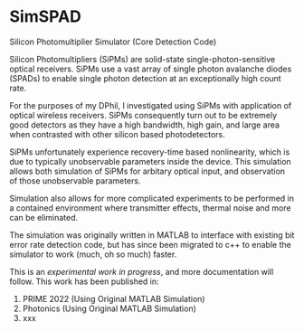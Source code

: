 # SimSPAD
Silicon Photomultiplier Simulator (Core Detection Code)


Silicon Photomultipliers (SiPMs) are solid-state single-photon-sensitive optical receivers.
SiPMs use a vast array of single photon avalanche diodes (SPADs) to enable single photon detection at an exceptionally high count rate.

For the purposes of my DPhil, I investigated using SiPMs with application of optical wireless receivers.
SiPMs consequently turn out to be extremely good detectors as they have a high bandwidth, high gain, and large area when contrasted with other silicon based photodetectors.

SiPMs unfortunately experience recovery-time based nonlinearity, which is due to typically unobservable parameters inside the device. This simulation allows both simulation of SiPMs for arbitary optical input, and observation of those unobservable parameters.

Simulation also allows for more complicated experiments to be performed in a contained environment where transmitter effects, thermal noise and more can be eliminated.

The simulation was originally written in MATLAB to interface with existing bit error rate detection code, but has since been migrated to c++ to enable the simulator to work (much, oh so much) faster.

This is an *experimental work in progress*, and more documentation will follow. This work has been published in:

1. PRIME 2022 (Using Original MATLAB Simulation)
2. Photonics (Using Original MATLAB Simulation)
3. xxx
